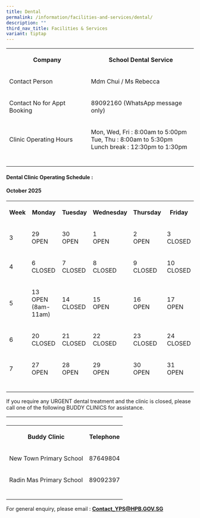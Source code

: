 ```yaml
---
title: Dental
permalink: /information/facilities-and-services/dental/
description: ""
third_nav_title: Facilities & Services
variant: tiptap
---
```

<table style="minWidth: 50px">
<colgroup>
<col>
<col>
</colgroup>
<tbody>
<tr>
<th rowspan="1" colspan="1">
<p>Company</p>
</th>
<th rowspan="1" colspan="1">
<p>School Dental Service</p>
</th>
</tr>
<tr>
<td rowspan="1" colspan="1">
<p>Contact Person</p>
</td>
<td rowspan="1" colspan="1">
<p>Mdm Chui / Ms Rebecca</p>
</td>
</tr>
<tr>
<td rowspan="1" colspan="1">
<p>Contact No for Appt Booking</p>
</td>
<td rowspan="1" colspan="1">
<p>89092160 (WhatsApp message only)</p>
</td>
</tr>
<tr>
<td rowspan="1" colspan="1">
<p>Clinic Operating Hours</p>
</td>
<td rowspan="1" colspan="1">
<p>Mon, Wed, Fri : 8:00am to 5:00pm
<br>Tue, Thu : 8:00am to 5:30pm
<br>Lunch break : 12:30pm to 1:30pm</p>
</td>
</tr>
<tr>
<td rowspan="1" colspan="1">
<p></p>
</td>
<td rowspan="1" colspan="1">
<p></p>
</td>
</tr>
</tbody>
</table>
<h4><strong>Dental Clinic Operating Schedule :</strong></h4>
<h4><strong>October 2025</strong></h4>
<table style="minWidth: 150px">
<colgroup>
<col>
<col>
<col>
<col>
<col>
<col>
</colgroup>
<tbody>
<tr>
<th rowspan="1" colspan="1">
<p>Week</p>
</th>
<th rowspan="1" colspan="1">
<p>Monday</p>
</th>
<th rowspan="1" colspan="1">
<p>Tuesday</p>
</th>
<th rowspan="1" colspan="1">
<p>Wednesday</p>
</th>
<th rowspan="1" colspan="1">
<p>Thursday</p>
</th>
<th rowspan="1" colspan="1">
<p>Friday</p>
</th>
</tr>
<tr>
<td rowspan="1" colspan="1">
<p>3</p>
</td>
<td rowspan="1" colspan="1">
<p>29
<br>OPEN</p>
</td>
<td rowspan="1" colspan="1">
<p>30
<br>OPEN</p>
</td>
<td rowspan="1" colspan="1">
<p>1
<br>OPEN</p>
</td>
<td rowspan="1" colspan="1">
<p>2
<br>OPEN</p>
</td>
<td rowspan="1" colspan="1">
<p>3
<br>CLOSED</p>
</td>
</tr>
<tr>
<td rowspan="1" colspan="1">
<p>4</p>
</td>
<td rowspan="1" colspan="1">
<p>6
<br>CLOSED</p>
</td>
<td rowspan="1" colspan="1">
<p>7
<br>CLOSED</p>
</td>
<td rowspan="1" colspan="1">
<p>8
<br>CLOSED</p>
</td>
<td rowspan="1" colspan="1">
<p>9
<br>CLOSED</p>
</td>
<td rowspan="1" colspan="1">
<p>10
<br>CLOSED</p>
</td>
</tr>
<tr>
<td rowspan="1" colspan="1">
<p>5</p>
</td>
<td rowspan="1" colspan="1">
<p>13
<br>OPEN (8am-11am)</p>
</td>
<td rowspan="1" colspan="1">
<p>14
<br>CLOSED</p>
</td>
<td rowspan="1" colspan="1">
<p>15
<br>OPEN</p>
</td>
<td rowspan="1" colspan="1">
<p>16
<br>OPEN</p>
</td>
<td rowspan="1" colspan="1">
<p>17
<br>OPEN</p>
</td>
</tr>
<tr>
<td rowspan="1" colspan="1">
<p>6</p>
</td>
<td rowspan="1" colspan="1">
<p>20
<br>CLOSED</p>
</td>
<td rowspan="1" colspan="1">
<p>21
<br>CLOSED</p>
</td>
<td rowspan="1" colspan="1">
<p>22
<br>CLOSED</p>
</td>
<td rowspan="1" colspan="1">
<p>23
<br>CLOSED</p>
</td>
<td rowspan="1" colspan="1">
<p>24
<br>CLOSED</p>
</td>
</tr>
<tr>
<td rowspan="1" colspan="1">
<p>7</p>
</td>
<td rowspan="1" colspan="1">
<p>27
<br>OPEN</p>
</td>
<td rowspan="1" colspan="1">
<p>28
<br>OPEN</p>
</td>
<td rowspan="1" colspan="1">
<p>29
<br>OPEN</p>
</td>
<td rowspan="1" colspan="1">
<p>30
<br>OPEN</p>
</td>
<td rowspan="1" colspan="1">
<p>31
<br>OPEN</p>
</td>
</tr>
<tr>
<td rowspan="1" colspan="1">
<p></p>
</td>
<td rowspan="1" colspan="1">
<p></p>
</td>
<td rowspan="1" colspan="1">
<p></p>
</td>
<td rowspan="1" colspan="1">
<p></p>
</td>
<td rowspan="1" colspan="1">
<p></p>
</td>
<td rowspan="1" colspan="1">
<p></p>
</td>
</tr>
</tbody>
</table>
<p>If you require any URGENT dental treatment and the clinic is closed, please
call one of the following BUDDY CLINICS for assistance.</p>
<table style="minWidth: 50px">
<colgroup>
<col>
<col>
</colgroup>
<tbody>
<tr>
<td rowspan="1" colspan="1">
<p></p>
</td>
<td rowspan="1" colspan="1">
<p></p>
</td>
</tr>
<tr>
<th rowspan="1" colspan="1">
<p>Buddy Clinic</p>
</th>
<th rowspan="1" colspan="1">
<p>Telephone</p>
</th>
</tr>
<tr>
<td rowspan="1" colspan="1">
<p>New Town Primary School</p>
</td>
<td rowspan="1" colspan="1">
<p>87649804</p>
</td>
</tr>
<tr>
<td rowspan="1" colspan="1">
<p>Radin Mas Primary School</p>
</td>
<td rowspan="1" colspan="1">
<p>89092397</p>
</td>
</tr>
<tr>
<td rowspan="1" colspan="1">
<p></p>
</td>
<td rowspan="1" colspan="1">
<p></p>
</td>
</tr>
</tbody>
</table>
<p></p>
<p>For general enquiry, please email : <strong><a href="mailto:Contact_YPS@HPB.GOV.SG" rel="noopener noreferrer nofollow" target="_blank">Contact_YPS@HPB.GOV.SG</a></strong>
</p>
<p></p>